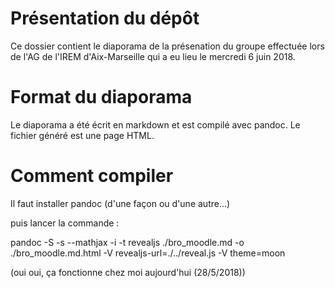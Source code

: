 # Présentation du dépôt

Ce dossier contient le diaporama de la présenation du groupe effectuée
lors de l'AG de l'IREM d'Aix-Marseille qui a eu lieu le mercredi 6 juin 2018.

# Format du diaporama

Le diaporama a été écrit en markdown et est compilé avec pandoc.
Le fichier généré est une page HTML.

# Comment compiler

Il faut installer pandoc (d'une façon ou d'une autre…)

puis lancer la commande :

pandoc -S -s --mathjax -i -t revealjs ./bro_moodle.md -o ./bro_moodle.md.html -V revealjs-url=./../reveal.js -V theme=moon

(oui oui, ça fonctionne chez moi aujourd'hui (28/5/2018))